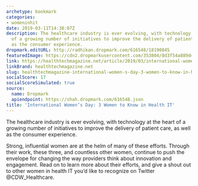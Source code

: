 ```yaml
---
archetype: bookmark
categories:
- womeninhit
date: 2019-03-11T14:38:07Z
description: The healthcare industry is ever evolving, with technology at the heart
  of a growing number of initiatives to improve the delivery of patient care, as well
  as the consumer experience.
dropmark.editURL: http://radhikan.dropmark.com/616548/18190845
featuredImage: https://cdn2.dropmarkusercontent.com/353804/8d3f54a889d4b8a6642d2e4d7a8ff59acdc990f010cdf7f55408c157efcffbf1/thumbnail/Q0119-HT-IWD-Hero_0.jpg?Expires=1557430063&Signature=Lzxg-I0UIHvW7gulkKc2UXGHY6NumERpkJsDVZB4xUA8Az80-DSPknlf2IZCSkmCHJwn3AioQIwdg3kGorvcrFk6tuNlQZDCZ0VECanQcYV~CehFSvSQVppeZhj~o0GEC~2r3mqtBlNMgrHdn7vckKgRBx3kA9af5nHSvjcmBfXJ~Roahx2C2D8CqWpXtaFDScT69PkKB394-VUFMLdCoui-WPYydpJI5q5yVvH8bxZsLkVV2cpulcumFUXM6C6y822jGpDnNNlMuz1018toehUV5ZHmb8f3tzA9qSIVemquwpJlVJy8-AzSu4SFXhetO0rIZ-NKVoJTv~L7pcg6dg__&Key-Pair-Id=APKAITQYWVEN757ZA4KQ
link: https://healthtechmagazine.net/article/2019/03/international-womens-day-3-women-know-health-it
linkBrand: healthtechmagazine.net
slug: healthtechmagazine-international-women-s-day-3-women-to-know-in-health-it
socialScore: 17
socialScoreSimulated: true
source:
  name: Dropmark
  apiendpoint: https://shah.dropmark.com/616548.json
title: 'International Women’s Day: 3 Women to Know in Health IT'
---
```

The healthcare industry is ever evolving, with technology at the heart of a growing number of initiatives to improve the delivery of patient care, as well as the consumer experience.

Strong, influential women are at the helm of many of these efforts. Through their work, these three, and countless other women, continue to push the envelope for changing the way providers think about innovation and engagement. Read on to learn more about their efforts, and give a shout out to other women in health IT you’d like to recognize on Twitter @CDW_Healthcare.

